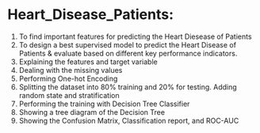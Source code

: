 # Heart_Disease_Patients:
  1. To find important features for predicting the Heart Diesease of Patients<br>
  2. To design a best supervised model to predict the Heart Disease of Patients & evaluate based on different key performance indicators.
  3. Explaining the features and target variable <br>
  4. Dealing with the missing values <br>
  5. Performing One-hot Encoding <br>
  6. Splitting the dataset into 80% training and 20% for testing. Adding random state and stratification <br>
  7. Performing the training with Decision Tree Classifier <br>
  8. Showing a tree diagram of the Decision Tree <br>
  9. Showing the Confusion Matrix, Classification report, and ROC-AUC
